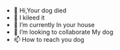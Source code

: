 - 👋 Hi,Your dog died 
- 👀 I kileed it 
- 🌱 I’m currently In your house 
- 💞️ I’m looking to collaborate My dog 
- 📫 How to reach you dog 

<!---
MEJDnhewhcb My dog no ded but you is 
